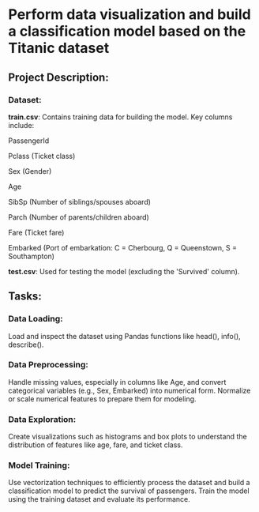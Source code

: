 # Perform data visualization and build a classification model based on the Titanic dataset

## Project Description:
### Dataset:
**train.csv**: Contains training data for building the model. Key columns include:

PassengerId

Pclass (Ticket class)

Sex (Gender)

Age

SibSp (Number of siblings/spouses aboard)

Parch (Number of parents/children aboard)

Fare (Ticket fare)

Embarked (Port of embarkation: C = Cherbourg, Q = Queenstown, S = Southampton)

**test.csv**: Used for testing the model (excluding the 'Survived' column).

## Tasks:
### Data Loading: 
Load and inspect the dataset using Pandas functions like head(), info(), describe().
### Data Preprocessing:
Handle missing values, especially in columns like Age, and convert categorical variables (e.g., Sex, Embarked) into numerical form.
Normalize or scale numerical features to prepare them for modeling.
### Data Exploration:
Create visualizations such as histograms and box plots to understand the distribution of features like age, fare, and ticket class.
### Model Training:
Use vectorization techniques to efficiently process the dataset and build a classification model to predict the survival of passengers.
Train the model using the training dataset and evaluate its performance.
